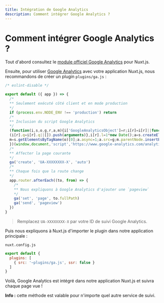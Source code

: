 ```yaml
---
title: Intégration de Google Analytics
description: Comment intégrer Google Analytics ?
---
```


# Comment intégrer Google Analytics ?

Tout d'abord consultez le [module officiel Google Analytics](https://github.com/nuxt-community/analytics-module) pour Nuxt.js.

Ensuite, pour utiliser [Google Analytics](https://www.google.com/analytics/) avec votre application Nuxt.js, nous recommandons de créer un plugin `plugins/ga.js` :

```js
/* eslint-disable */

export default ({ app }) => {
  /*
  ** Seulement exécuté côté client et en mode production
  */
  if (process.env.NODE_ENV !== 'production') return
  /*
  ** Inclusion du script Google Analytics
  */
  (function(i,s,o,g,r,a,m){i['GoogleAnalyticsObject']=r;i[r]=i[r]||function(){
  (i[r].q=i[r].q||[]).push(arguments)},i[r].l=1*new Date();a=s.createElement(o),
  m=s.getElementsByTagName(o)[0];a.async=1;a.src=g;m.parentNode.insertBefore(a,m)
  })(window,document,'script','https://www.google-analytics.com/analytics.js','ga');
  /*
  ** Affecter la page courante
  */
  ga('create', 'UA-XXXXXXXX-X', 'auto')
  /*
  ** Chaque fois que la route change
  */
  app.router.afterEach((to, from) => {
    /*
    ** Nous expliquons à Google Analytics d'ajouter une `pageview`
    */
    ga('set', 'page', to.fullPath)
    ga('send', 'pageview')
  })
}
```

> Remplacez `UA-XXXXXXXX-X` par votre ID de suivi Google Analytics.

Puis nous expliquons à Nuxt.js d'importer le plugin dans notre application principale :

`nuxt.config.js`

```js
export default {
  plugins: [
    { src: '~plugins/ga.js', ssr: false }
  ]
}
```

Voilà, Google Analytics est intégré dans notre application Nuxt.js et suivra chaque page vue !

<p class="Alert Alert--nuxt-green"><b>Info :</b> cette méthode est valable pour n'importe quel autre service de suivi.</p>
